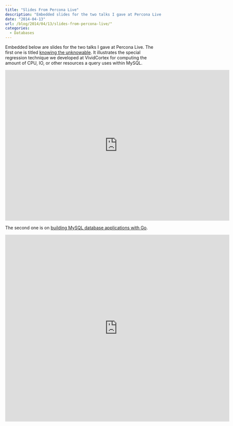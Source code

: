```yaml
---
title: "Slides From Percona Live"
description: "Embedded slides for the two talks I gave at Percona Live."
date: "2014-04-13"
url: /blog/2014/04/13/slides-from-percona-live/"
categories:
  - Databases
---
```


Embedded below are slides for the two talks I gave at Percona Live. The first one is titled [knowing the unknowable](https://www.percona.com/live/mysql-conference-2014/sessions/knowing-unknowable-query-metrics). It illustrates the special regression technique we developed at VividCortex for computing the amount of CPU, IO, or other resources a query uses within MySQL.

<iframe src="https://app.box.com/embed_widget/uq5eyck1vhoc/s/2k90axu9na6rbu1y8uw6?view=list&sort=name&direction=ASC&theme=blue" width="720" height="484" frameborder="0" allowfullscreen webkitallowfullscreen mozallowfullscreen oallowfullscreen msallowfullscreen></iframe>

The second one is on [building MySQL database applications with Go](https://www.percona.com/live/mysql-conference-2014/sessions/developing-mysql-applications-go).

<iframe src="https://app.box.com/embed_widget/67pmb7eyuct3/s/jx5lncbvngf6j5v5uovr?view=list&sort=name&direction=ASC&theme=blue" width="720" height="600" frameborder="0" allowfullscreen webkitallowfullscreen mozallowfullscreen oallowfullscreen msallowfullscreen></iframe>


